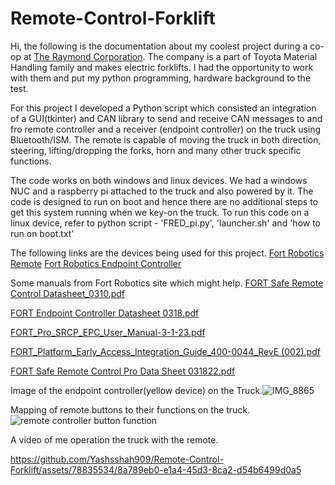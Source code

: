 # Remote-Control-Forklift

Hi, the following is the documentation about my coolest project during a co-op at [The Raymond Corporation](raymondcorp.com).
The company is a part of Toyota Material Handling family and makes electric forklifts. I had the opportunity to work with them and put my python programming, hardware background to the test. 

For this project I developed a Python script which consisted an integration of a GUI(tkinter) and CAN library to send and receive CAN messages to and fro remote controller and a receiver (endpoint controller) on the truck using Bluetooth/ISM. The remote is capable of moving the truck in both direction, steering, lifting/dropping the forks, horn and many other truck specific functions. 

The code works on both windows and linux devices. We had a windows NUC and a raspberry pi attached to the truck and also powered by it. The code is designed to run on boot and hence there are no additional steps to get this system running when we key-on the truck. To run this code on a linux device, refer to python script - 'FRED_pi.py', 'launcher.sh' and 'how to run on boot.txt'

The following links are the devices being used for this project. 
[Fort Robotics Remote](https://www.fortrobotics.com/wireless-industrial-remote-control)
[Fort Robotics Endpoint Controller](https://www.fortrobotics.com/endpoint-controller)

Some manuals from Fort Robotics site which might help.
[FORT Safe Remote Control Datasheet_0310.pdf](https://github.com/Yashsshah909/Remote-Control-Forklift/files/12702695/FORT.Safe.Remote.Control.Datasheet_0310.pdf)

[FORT Endpoint Controller Datasheet 0318.pdf](https://github.com/Yashsshah909/Remote-Control-Forklift/files/12702694/FORT.Endpoint.Controller.Datasheet.0318.pdf)

[FORT_Pro_SRCP_EPC_User_Manual-3-1-23.pdf](https://github.com/Yashsshah909/Remote-Control-Forklift/files/12702693/FORT_Pro_SRCP_EPC_User_Manual-3-1-23.pdf)

[FORT_Platform_Early_Access_Integration_Guide_400-0044_RevE (002).pdf](https://github.com/Yashsshah909/Remote-Control-Forklift/files/12702692/FORT_Platform_Early_Access_Integration_Guide_400-0044_RevE.002.pdf)

[FORT Safe Remote Control Pro Data Sheet 031822.pdf](https://github.com/Yashsshah909/Remote-Control-Forklift/files/12702691/FORT.Safe.Remote.Control.Pro.Data.Sheet.031822.pdf)

Image of the endpoint controller(yellow device) on the Truck.![IMG_8865](https://github.com/Yashsshah909/Remote-Control-Forklift/assets/78835534/c09403da-6875-4307-a271-0f4e4a09d9c3)

Mapping of remote buttons to their functions on the truck.![remote controller button function](https://github.com/Yashsshah909/Remote-Control-Forklift/assets/78835534/99d5a7e6-6c0a-4970-b726-db2d1d49f838)


A video of me operation the truck with the remote. 

https://github.com/Yashsshah909/Remote-Control-Forklift/assets/78835534/8a789eb0-e1a4-45d3-8ca2-d54b6499d0a5




